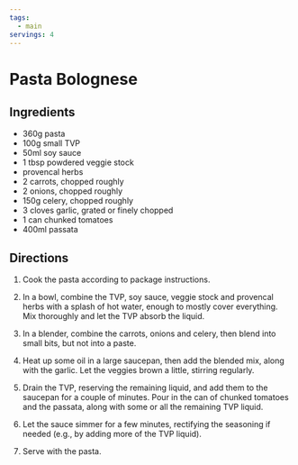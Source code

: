 ```yaml
---
tags:
  - main
servings: 4
---
```


# Pasta Bolognese

## Ingredients

- 360g pasta
- 100g small TVP
- 50ml soy sauce
- 1 tbsp powdered veggie stock
- provencal herbs
- 2 carrots, chopped roughly
- 2 onions, chopped roughly
- 150g celery, chopped roughly
- 3 cloves garlic, grated or finely chopped
- 1 can chunked tomatoes
- 400ml passata

## Directions

1. Cook the pasta according to package instructions.

2. In a bowl, combine the TVP, soy sauce, veggie stock and provencal herbs with a splash of hot water, enough to mostly cover everything. Mix thoroughly and let the TVP absorb the liquid.

3. In a blender, combine the carrots, onions and celery, then blend into small bits, but not into a paste.

4. Heat up some oil in a large saucepan, then add the blended mix, along with the garlic. Let the veggies brown a little, stirring regularly.

5. Drain the TVP, reserving the remaining liquid, and add them to the saucepan for a couple of minutes. Pour in the can of chunked tomatoes and the passata, along with some or all the remaining TVP liquid.

6. Let the sauce simmer for a few minutes, rectifying the seasoning if needed (e.g., by adding more of the TVP liquid).

7. Serve with the pasta.
